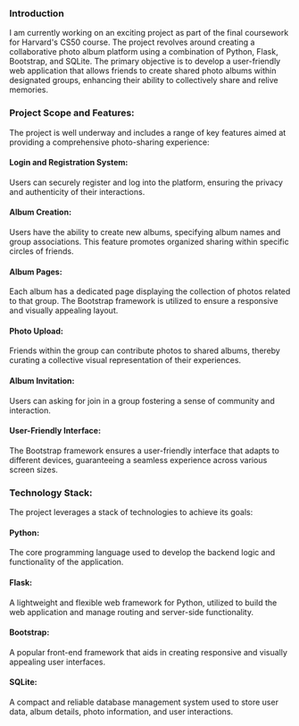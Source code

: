 
### Introduction
I am currently working on an exciting project as part of the final coursework for Harvard's CS50 course. The project revolves around creating a collaborative photo album platform using a combination of Python, Flask, Bootstrap, and SQLite. The primary objective is to develop a user-friendly web application that allows friends to create shared photo albums within designated groups, enhancing their ability to collectively share and relive memories.

### Project Scope and Features:
The project is well underway and includes a range of key features aimed at providing a comprehensive photo-sharing experience:

#### Login and Registration System:
 Users can securely register and log into the platform, ensuring the privacy and authenticity of their interactions.

#### Album Creation:
 Users have the ability to create new albums, specifying album names and group associations. This feature promotes organized sharing within specific circles of friends.

#### Album Pages:
 Each album has a dedicated page displaying the collection of photos related to that group. The Bootstrap framework is utilized to ensure a responsive and visually appealing layout.

#### Photo Upload:
 Friends within the group can contribute photos to shared albums, thereby curating a collective visual representation of their experiences.

#### Album Invitation:
 Users can asking for join in a group fostering a sense of community and interaction.


#### User-Friendly Interface:
 The Bootstrap framework ensures a user-friendly interface that adapts to different devices, guaranteeing a seamless experience across various screen sizes.

### Technology Stack:
The project leverages a stack of technologies to achieve its goals:

#### Python:
 The core programming language used to develop the backend logic and functionality of the application.

#### Flask:
 A lightweight and flexible web framework for Python, utilized to build the web application and manage routing and server-side functionality.

#### Bootstrap:
 A popular front-end framework that aids in creating responsive and visually appealing user interfaces.

#### SQLite:
 A compact and reliable database management system used to store user data, album details, photo information, and user interactions.